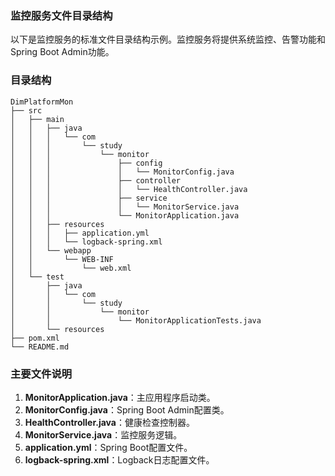 ### 监控服务文件目录结构

以下是监控服务的标准文件目录结构示例。监控服务将提供系统监控、告警功能和Spring Boot Admin功能。

### 目录结构

```
DimPlatformMon
├── src
│   ├── main
│   │   ├── java
│   │   │   └── com
│   │   │       └── study
│   │   │           └── monitor
│   │   │               ├── config
│   │   │               │   └── MonitorConfig.java
│   │   │               ├── controller
│   │   │               │   └── HealthController.java
│   │   │               ├── service
│   │   │               │   └── MonitorService.java
│   │   │               └── MonitorApplication.java
│   │   ├── resources
│   │   │   ├── application.yml
│   │   │   └── logback-spring.xml
│   │   └── webapp
│   │       └── WEB-INF
│   │           └── web.xml
│   └── test
│       ├── java
│       │   └── com
│       │       └── study
│       │           └── monitor
│       │               └── MonitorApplicationTests.java
│       └── resources
├── pom.xml
└── README.md
```

### 主要文件说明

1. **MonitorApplication.java**：主应用程序启动类。
2. **MonitorConfig.java**：Spring Boot Admin配置类。
3. **HealthController.java**：健康检查控制器。
4. **MonitorService.java**：监控服务逻辑。
5. **application.yml**：Spring Boot配置文件。
6. **logback-spring.xml**：Logback日志配置文件。
